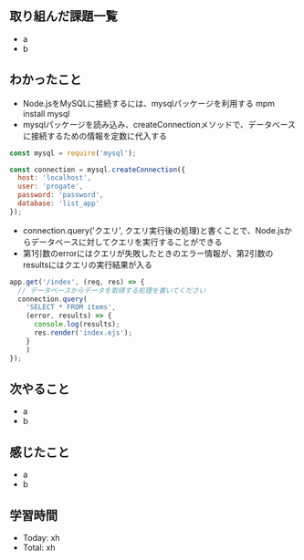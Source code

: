 ## 取り組んだ課題一覧
- a
- b
## わかったこと
- Node.jsをMySQLに接続するには、mysqlパッケージを利用する mpm install mysql
- mysqlパッケージを読み込み、createConnectionメソッドで、データベースに接続するための情報を定数に代入する
```javascript:test.js
const mysql = require('mysql');

const connection = mysql.createConnection({
  host: 'localhost',
  user: 'progate',
  password: 'password',
  database: 'list_app'
});
```
- connection.query('クエリ', クエリ実行後の処理)と書くことで、Node.jsからデータベースに対してクエリを実行することができる
- 第1引数のerrorにはクエリが失敗したときのエラー情報が、第2引数のresultsにはクエリの実行結果が入る
```javascript:test.js
app.get('/index', (req, res) => {
  // データベースからデータを取得する処理を書いてください
  connection.query(
    'SELECT * FROM items',
    (error, results) => {
      console.log(results);
      res.render('index.ejs');
    }
    )
});
```
## 次やること
- a
- b
## 感じたこと
- a
- b
## 学習時間
- Today: xh
- Total: xh

